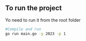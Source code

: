 
## To run the project

Yo need to run it from the root folder

```bash
#Compile and run
go run main.go -y 2023 -p 1
```
